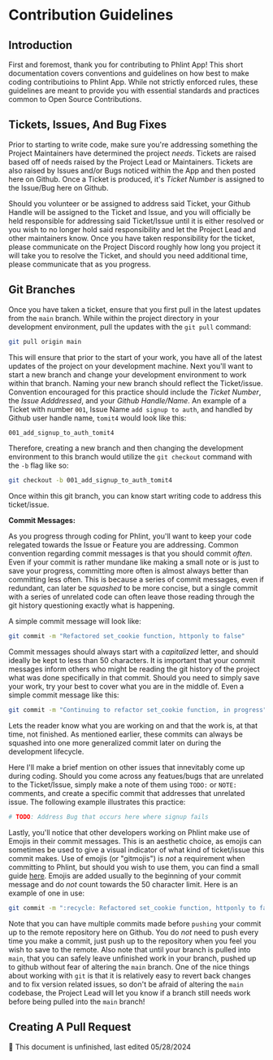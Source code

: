 # Contribution Guidelines

## Introduction

First and foremost, thank you for contributing to Phlint App! This short
documentation covers conventions and guidelines on how best to make coding
contributioins to Phlint App. While not strictly enforced rules, these
guidelines are meant to provide you with essential standards and practices
common to Open Source Contributions.

## Tickets, Issues, And Bug Fixes

Prior to starting to write code, make sure you're addressing something the
Project Maintainers have determined the project <em>needs</em>. Tickets are
raised based off of needs raised by the Project Lead or Maintainers. Tickets
are also raised by Issues and/or Bugs noticed within the App and then posted
here on Github. Once a Ticket is produced, it's <em>Ticket Number</em> is
assigned to the Issue/Bug here on Github.

Should you volunteer or be assigned to address said Ticket, your Github Handle
will be assigned to the Ticket and Issue, and you will officially be held
responsible for addressing said Ticket/Issue until it is either resolved or you
wish to no longer hold said responsibility and let the Project Lead and other
maintainers know. Once you have taken responsibility for the ticket, please
communicate on the Project Discord roughly how long you project it will take you
to resolve the Ticket, and should you need additional time, please communicate
that as you progress.

## Git Branches

Once you have taken a ticket, ensure that you first pull in the latest updates
from the `main` branch. While within the project directory in your development
environment, pull the updates with the `git pull` command:

```sh
git pull origin main
```

This will ensure that prior to the start of your work, you have all of the
latest updates of the project on your development machine. Next you'll want to
start a new branch and change your development environment to work within that
branch. Naming your new branch should reflect the Ticket/issue. Convention
encouraged for this practice should include the <em>Ticket Number</em>, the
<em>Issue Adddressed</em>, and your <em>Github Handle/Name</em>. An example of
a Ticket with number `001`, Issue Name `add signup to auth`, and handled by
Github user handle name, `tomit4` would look like this:

```sh
001_add_signup_to_auth_tomit4
```

Therefore, creating a new branch and then changing the development environment
to this branch would utilize the `git checkout` command with the `-b` flag like
so:

```sh
git checkout -b 001_add_signup_to_auth_tomit4
```

Once within this git branch, you can know start writing code to address this
ticket/issue.

**Commit Messages:**

As you progress through coding for Phlint, you'll want to keep your code
relegated towards the Issue or Feature you are addressing. Common convention
regarding commit messages is that you should commit <em>often</em>. Even if
your commit is rather mundane like making a small note or is just to save
your progress, committing more often is almost always better than committing
less often. This is because a series of commit messages, even if
redundant, can later be <em>squashed</em> to be more concise, but a single
commit with a series of unrelated code can often leave those reading through the
git history questioning exactly what is happening.

A simple commit message will look like:

```sh
git commit -m "Refactored set_cookie function, httponly to false"
```

Commit messages should always start with a <em>capitalized</em> letter, and
should ideally be kept to less than 50 characters. It is important that your
commit messages inform others who might be reading the git history of the
project what was done specifically in that commit. Should you need to simply
save your work, try your best to cover what you are in the middle of. Even a
simple commit message like this:

```sh
git commit -m "Continuing to refactor set_cookie function, in progress"
```

Lets the reader know what you are working on and that the work is, at that time,
not finished. As mentioned earlier, these commits can always be squashed
into one more generalized commit later on during the development lifecycle.

Here I'll make a brief mention on other issues that innevitably come up during coding.
Should you come across any featues/bugs that are unrelated to the Ticket/Issue, simply make a
note of them using `TODO:` or `NOTE:` comments, and create a specific commit
that addresses that unrelated issue. The following example illustrates this
practice:

```python
# TODO: Address Bug that occurs here where signup fails
```

Lastly, you'll notice that other developers working on Phlint make use of Emojis
in their commit messages. This is an aesthetic choice, as emojis can sometimes
be used to give a visual indicator of what kind of ticket/issue this commit
makes. Use of emojis (or "gitmojis") is <em>not</em> a requirement when
committing to Phlint, but should you wish to use them, you can find a small
guide [here](https://gitmoji.dev/). Emojis are added usually to the beginning of
your commit message and do <em>not</em> count towards the 50 character limit.
Here is an example of one in use:

```sh
git commit -m ":recycle: Refactored set_cookie function, httponly to false"
```

Note that you can have multiple commits made before `pushing` your commit up to
the remote repository here on Github. You do <em>not</em> need to push every
time you make a commit, just push up to the repository when you feel you wish to
save to the remote. Also note that until your branch is pulled into `main`, that
you can safely leave unfinished work in your branch, pushed up to github without
fear of altering the `main` branch. One of the nice things about working with
`git` is that it is relatively easy to revert back changes and to fix version
related issues, so don't be afraid of altering the `main` codebase, the Project
Lead will let you know if a branch still needs work before being pulled into the
`main` branch!

## Creating A Pull Request

:construction: This document is unfinished, last edited 05/28/2024
